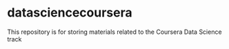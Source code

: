 datasciencecoursera
===================
This repository is for storing materials related to the Coursera Data Science track
